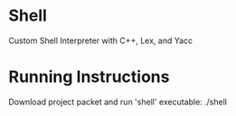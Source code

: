 # Shell
Custom Shell Interpreter with C++, Lex, and Yacc

# Running Instructions
Download project packet and run 'shell' executable: ./shell
